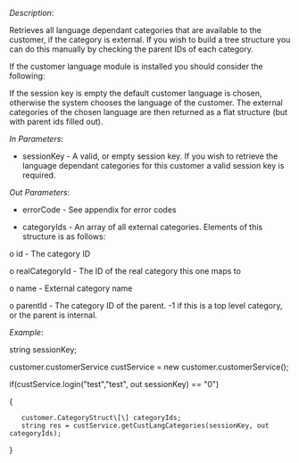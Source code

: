 <properties date="2016-06-24"
SortOrder="119"
/>

*Description*:

Retrieves all language dependant categories that are available to the customer, if the category is external. If you wish to build a tree structure you can do this manually by checking the parent IDs of each category.

 

If the customer language module is installed you should consider the following:

If the session key is empty the default customer language is chosen, otherwise the system chooses the language of the customer. The external categories of the chosen language are then returned as a flat structure (but with parent ids filled out).

 

*In Parameters*:

* sessionKey            - A valid, or empty session key. If you wish to retrieve the language dependant categories for this customer a valid session key is required.

 

*Out Parameters*:

* errorCode  - See appendix for error codes

* categoryIds           - An array of all external categories. Elements of this structure is as follows:

o   id                        - The category ID

o   realCategoryId   - The ID of the real category this one maps to

o   name                   - External category name

o   parentId             - The category ID of the parent. -1 if this is a top level category, or the parent is internal.

 

*Example*:

string sessionKey;

customer.customerService custService = new customer.customerService();

 

if(custService.login("test","test", out sessionKey) == "0")

{

       customer.CategoryStruct\[\] categoryIds;
       string res = custService.getCustLangCategories(sessionKey, out categoryIds);

}
